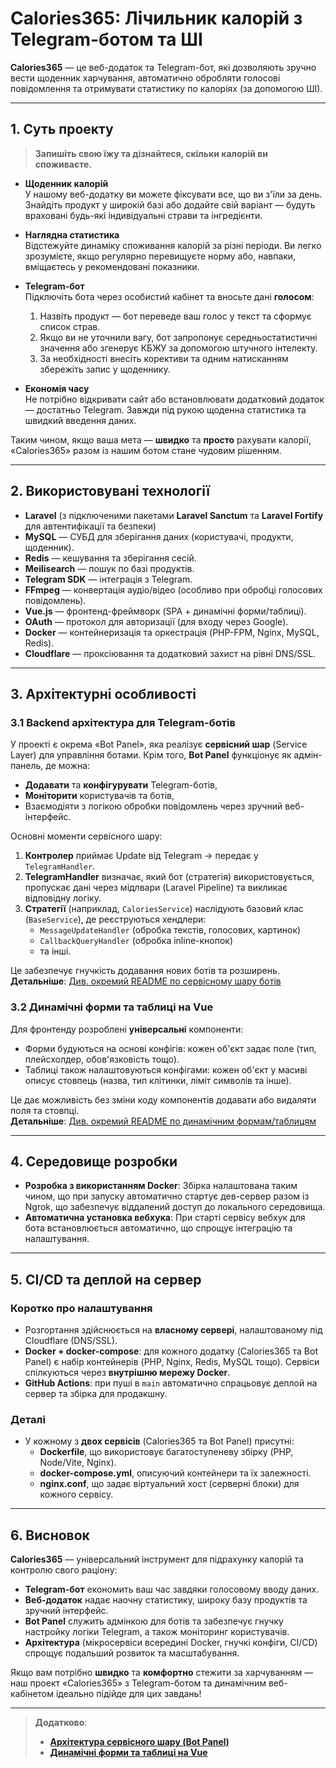 # Calories365: Лічильник калорій з Telegram-ботом та ШІ

**Calories365** — це веб-додаток та Telegram-бот, які дозволяють зручно вести щоденник харчування, автоматично обробляти голосові повідомлення та отримувати статистику по калоріях (за допомогою ШІ).

[//]: # (## [Спробуйте Щоденник Калорій зараз!]&#40;https://calculator.calories365.com&#41;)

---

## 1. Суть проекту

> **Запишіть свою їжу та дізнайтеся, скільки калорій ви споживаєте.**

- **Щоденник калорій**  
  У нашому веб-додатку ви можете фіксувати все, що ви з'їли за день. Знайдіть продукт у широкій базі або додайте свій варіант — будуть враховані будь-які індивідуальні страви та інгредієнти.

- **Наглядна статистика**  
  Відстежуйте динаміку споживання калорій за різні періоди. Ви легко зрозумієте, якщо регулярно перевищуєте норму або, навпаки, вміщаєтесь у рекомендовані показники.

- **Telegram-бот**  
  Підключіть бота через особистий кабінет та вносьте дані **голосом**:
    1. Назвіть продукт — бот переведе ваш голос у текст та сформує список страв.
    2. Якщо ви не уточнили вагу, бот запропонує середньостатистичні значення або згенерує КБЖУ за допомогою штучного інтелекту.
    3. За необхідності внесіть корективи та одним натисканням збережіть запис у щоденнику.

- **Економія часу**  
  Не потрібно відкривати сайт або встановлювати додатковий додаток — достатньо Telegram. Завжди під рукою щоденна статистика та швидкий введення даних.

Таким чином, якщо ваша мета — **швидко** та **просто** рахувати калорії, «Calories365» разом із нашим ботом стане чудовим рішенням.

---

## 2. Використовувані технології

- **Laravel** (з підключеними пакетами **Laravel Sanctum** та **Laravel Fortify** для автентифікації та безпеки)
- **MySQL** — СУБД для зберігання даних (користувачі, продукти, щоденник).
- **Redis** — кешування та зберігання сесій.
- **Meilisearch** — пошук по базі продуктів.
- **Telegram SDK** — інтеграція з Telegram.
- **FFmpeg** — конвертація аудіо/відео (особливо при обробці голосових повідомлень).
- **Vue.js** — фронтенд-фреймворк (SPA + динамічні форми/таблиці).
- **OAuth** — протокол для авторизації (для входу через Google).
- **Docker** — контейнеризація та оркестрація (PHP-FPM, Nginx, MySQL, Redis).
- **Cloudflare** — проксіювання та додатковий захист на рівні DNS/SSL.

---

## 3. Архітектурні особливості

### 3.1 Backend архітектура для Telegram-ботів

У проекті є окрема «Bot Panel», яка реалізує **сервісний шар** (Service Layer) для управління ботами. Крім того, **Bot Panel** функціонує як адмін-панель, де можна:

- **Додавати** та **конфігурувати** Telegram-ботів,
- **Моніторити** користувачів та ботів,
- Взаємодіяти з логікою обробки повідомлень через зручний веб-інтерфейс.

Основні моменти сервісного шару:
1. **Контролер** приймає Update від Telegram → передає у `TelegramHandler`.
2. **TelegramHandler** визначає, який бот (стратегія) використовується, пропускає дані через мідлвари (Laravel Pipeline) та викликає відповідну логіку.
3. **Стратегії** (наприклад, `CaloriesService`) наслідують базовий клас (`BaseService`), де реєструються хендлери:
    - `MessageUpdateHandler` (обробка текстів, голосових, картинок)
    - `CallbackQueryHandler` (обробка inline-кнопок)
    - та інші.

Це забезпечує гнучкість додавання нових ботів та розширень.  
**Детальніше**: [Див. окремий README по сервісному шару ботів](./README.BotPanelArchitecture.ua.md)

### 3.2 Динамічні форми та таблиці на Vue

Для фронтенду розроблені **універсальні** компоненти:
- Форми будуються на основі конфігів: кожен об'єкт задає поле (тип, плейсхолдер, обов'язковість тощо).
- Таблиці також налаштовуються конфігами: кожен об'єкт у масиві описує стовпець (назва, тип клітинки, ліміт символів та інше).

Це дає можливість без зміни коду компонентів додавати або видаляти поля та стовпці.  
**Детальніше**: [Див. окремий README по динамічним формам/таблицям](./README.DynamicFormsAndTables.ua.md)

---

## 4. Середовище розробки

- **Розробка з використанням Docker**: Збірка налаштована таким чином, що при запуску автоматично стартує дев-сервер разом із Ngrok, що забезпечує віддалений доступ до локального середовища.
- **Автоматична установка вебхука**: При старті сервісу вебхук для бота встановлюється автоматично, що спрощує інтеграцію та налаштування.

---

## 5. CI/CD та деплой на сервер

### Коротко про налаштування

- Розгортання здійснюється на **власному сервері**, налаштованому під Cloudflare (DNS/SSL).
- **Docker + docker-compose**: для кожного додатку (Calories365 та Bot Panel) є набір контейнерів (PHP, Nginx, Redis, MySQL тощо). Сервіси спілкуються через **внутрішню мережу Docker**.
- **GitHub Actions**: при пуші в `main` автоматично спрацьовує деплой на сервер та збірка для продакшну.

### Деталі

- У кожному з **двох сервісів** (Calories365 та Bot Panel) присутні:
    - **Dockerfile**, що використовує багатоступеневу збірку (PHP, Node/Vite, Nginx).
    - **docker-compose.yml**, описуючий контейнери та їх залежності.
    - **nginx.conf**, що задає віртуальний хост (серверні блоки) для кожного сервісу.

---

## 6. Висновок

**Calories365** — універсальний інструмент для підрахунку калорій та контролю свого раціону:
- **Telegram-бот** економить ваш час завдяки голосовому вводу даних.
- **Веб-додаток** надає наочну статистику, широку базу продуктів та зручний інтерфейс.
- **Bot Panel** служить адмінкою для ботів та забезпечує гнучку настройку логіки Telegram, а також моніторинг користувачів.
- **Архітектура** (мікросервіси всередині Docker, гнучкі конфіги, CI/CD) спрощує подальший розвиток та масштабування.

Якщо вам потрібно **швидко** та **комфортно** стежити за харчуванням — наш проект «Calories365» з Telegram-ботом та динамічним веб-кабінетом ідеально підійде для цих завдань!

---

> **Додатково**:
> - [**Архітектура сервісного шару (Bot Panel)**](./README.BotPanelArchitecture.ua.md)
> - [**Динамічні форми та таблиці на Vue**](./README.DynamicFormsAndTables.ua.md)  
